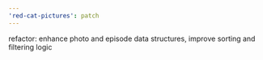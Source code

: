 ```yaml
---
'red-cat-pictures': patch
---
```


refactor: enhance photo and episode data structures, improve sorting and filtering logic

